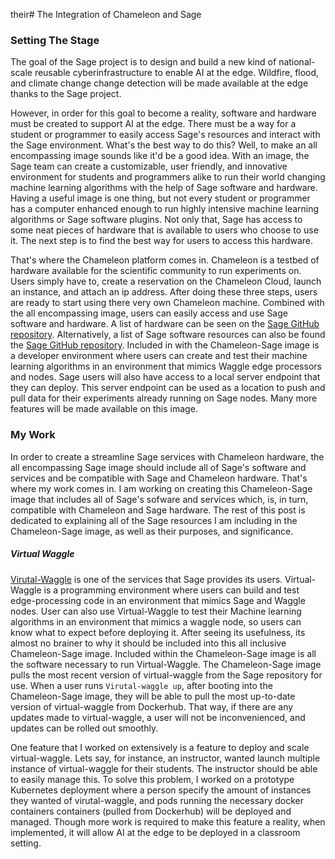 their# The Integration of Chameleon and Sage

### Setting The Stage
The goal of the Sage project is to design and build a new kind of national-scale reusable cyberinfrastructure to enable AI at the edge. Wildfire, flood, and climate change change detection will be made available at the edge thanks to the Sage project.

However, in order for this goal to become a reality, software and hardware must be created to support AI at the edge. There must be a way for a student or programmer to easily access Sage's resources and interact with the Sage environment. What's the best way to do this? Well, to make an all encompassing image sounds like it'd be a good idea. With an image, the Sage team can create a customizable, user friendly, and innovative environment for students and programmers alike to run their world changing machine learning algorithms with the help of Sage software and hardware. Having a useful image is one thing, but not every student or programmer has a computer enhanced enough to run highly intensive machine learning algorithms or Sage software plugins. Not only that, Sage has access to some neat pieces of hardware that is available to users who choose to use it. The next step is to find the best way for users to access this hardware.

That's where the Chameleon platform comes in. Chameleon is a testbed of hardware available for the scientific community to run experiments on. Users simply have to, create a reservation on the Chameleon Cloud, launch an instance, and attach an ip address. After doing these three steps, users are ready to start using there very own Chameleon machine. Combined with the all encompassing image, users can easily access and use Sage software and hardware. A list of hardware can be seen on the [Sage GitHub repository](https://github.com/sagecontinuum/sage/blob/master/architecture_overview.md). Alternatively, a list of Sage software resources can also be found the [Sage GitHub repository](https://github.com/sagecontinuum/sage/blob/master/architecture_overview.md). Included in with the Chameleon-Sage image is a developer environment where users can create and test their machine learning algorithms in an environment that mimics Waggle edge processors and nodes. Sage users will also have access to a local server endpoint that they can deploy. This server endpoint can be used as a location to push and pull data for their experiments already running on Sage nodes. Many more features will be made available on this image.

### My Work
In order to create a streamline Sage services with Chameleon hardware, the all encompassing Sage image should include all of Sage's software and services and be compatible with Sage and Chameleon hardware. That's where my work comes in. I am working on creating this Chameleon-Sage image that includes all of Sage's sofware and services which, is, in turn, compatible with Chameleon and Sage hardware. The rest of this post is dedicated to explaining all of the Sage resources I am including in the Chameleon-Sage image, as well as their purposes, and significance.

##### Virtual Waggle
[Virutal-Waggle](https://github.com/waggle-sensor/waggle-node) is one of the services that Sage provides its users. Virtual-Waggle is a programming environment where users can build and test edge-processing code in an environment that mimics Sage and Waggle nodes. User can also use Virtual-Waggle to test their Machine learning algorithms in an environment that mimics a waggle node, so users can know what to expect before deploying it.
After seeing its usefulness, its almost no brainer to why it should be included into this all inclusive Chameleon-Sage image. Included within the Chameleon-Sage image is all the software necessary to run Virtual-Waggle. The Chameleon-Sage image pulls the most recent version of virtual-waggle from the Sage repository for use. When a user runs `Virutal-waggle up`, after booting into the Chameleon-Sage image, they will be able to pull the most up-to-date version of virtual-waggle from Dockerhub. That way, if there are any updates made to virtual-waggle, a user will not be inconvenienced, and updates can be rolled out smoothly.

One feature that I worked on extensively is a feature to deploy and scale virtual-waggle. Lets say, for instance, an instructor, wanted launch multiple instance of virtual-waggle for their students. The instructor should be able to easily manage this. To solve this problem, I worked on a prototype Kubernetes deployment where a person specify the amount of instances they wanted of virutal-waggle, and pods running the necessary docker containers containers (pulled from Dockerhub) will be deployed and managed. Though more work is required to make this feature a reality, when implemented, it will allow AI at the edge to be deployed in a classroom setting. 
